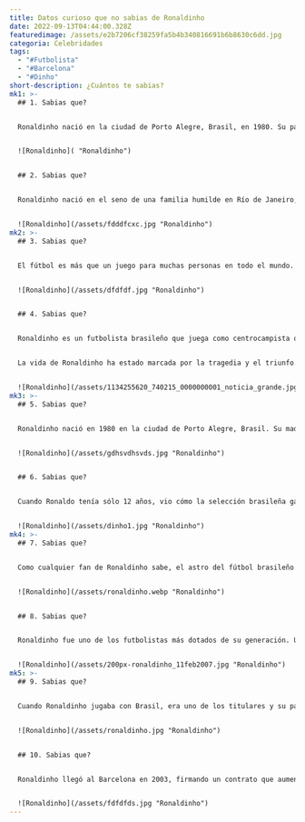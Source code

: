 ```yaml
---
title: Datos curioso que no sabias de Ronaldinho
date: 2022-09-13T04:44:00.328Z
featuredimage: /assets/e2b7206cf38259fa5b4b340816691b6b8630c6dd.jpg
categoria: Celebridades
tags:
  - "#Futbolista"
  - "#Barcelona"
  - "#Dinho"
short-description: ¿Cuántos te sabias?
mk1: >-
  ## 1﻿. Sabias que?


  Ronaldinho nació en la ciudad de Porto Alegre, Brasil, en 1980. Su padre, Joao, era obrero de astilleros y su madre, Miguelina, era limpiadora. Tenía un hermano, Roberto Assis Moreira, que también se convirtió en su representante. De niño, Ronaldinho mostró un gran potencial para el fútbol y fue apodado "Dinho". Con sólo 13 años, llamó la atención del Gremio de Porto Alegre tras marcar 23 goles en la victoria de su escuela por 23-0 en un torneo local. Ronaldinho debutó como profesional con el Gremio en 1998 y ayudó al equipo a ganar la Copa Libertadores en 1999. Se trasladó a Europa en 2001 para unirse al FC Barcelona. En el Barcelona, ganó dos títulos de Liga y fue nombrado Jugador Mundial de la FIFA en 2004 y 2005. En 2006, se trasladó al Milán, pero regresó a Brasil en 2011 para jugar en el Flamengo y el Atlético Mineiro. Se retiró del fútbol en 2018. Ronaldinho es considerado uno de los mejores futbolistas de todos los tiempos. Era conocido por su técnica, sus regates y su capacidad para marcar goles espectaculares.


  ![Ronaldinho]( "Ronaldinho")


  ## 2﻿. Sabias que?


  Ronaldinho nació en el seno de una familia humilde en Río de Janeiro, Brasil. Su padre, Miguel, era portero aficionado y soldador, y su madre, doña Miguelina, era enfermera. A pesar de su modesta situación, los padres de Ronaldinho eran unos apasionados del fútbol y le inculcaron a su hijo el amor por este deporte desde una edad temprana. Cuando sólo tenía ocho años, el padre de Ronaldinho murió de un ataque al corazón, dejando a su madre para que lo criara sola. A pesar de esta tragedia, Ronaldinho siguió persiguiendo su sueño de convertirse en futbolista profesional. En 2001, debutó con la selección nacional de Brasil, y dos años más tarde ayudó a llevar a Brasil a la victoria en la Copa del Mundo. Hoy en día, Ronaldinho está considerado como uno de los mejores futbolistas de todos los tiempos. Gracias a sus humildes comienzos, se ha mantenido con los pies en la tierra y sigue siendo una inspiración para los jóvenes de todo el mundo.


  ![Ronaldinho](/assets/fdddfcxc.jpg "Ronaldinho")
mk2: >-
  ## 3﻿. Sabias que?


  El fútbol es más que un juego para muchas personas en todo el mundo. Es una pasión que se transmite de generación en generación. En el caso de Ronaldinho, fue su padre quien le inculcó el amor por este deporte a una edad temprana. Roberto de Assis Moreira, el hermano mayor de Ronaldinho, jugó profesionalmente en el Gremio y en el Tecos UAG de México. Gracias a sus salarios, la familia pudo trasladarse de las favelas a la ciudad. Ronaldinho siguió los pasos de su hermano y jugó profesionalmente en algunos de los clubes más importantes del mundo, como el Barcelona y el AC Milan. Está considerado como uno de los mejores jugadores de su generación, e incluso fue nombrado Jugador Mundial de la FIFA en 2004 y 2005. La historia de Ronaldinho es inspiradora y demuestra que, con esfuerzo y dedicación, todo es posible.


  ![Ronaldinho](/assets/dfdfdf.jpg "Ronaldinho")


  ## 4﻿. Sabias que?


  Ronaldinho es un futbolista brasileño que juega como centrocampista ofensivo o extremo. Está considerado como uno de los mejores jugadores de su generación y ha ganado numerosos premios individuales, como el de Jugador Mundial de la FIFA, el Balón de Oro y el Golden Foot. Ronaldinho comenzó su carrera en el Gremio, donde contribuyó a la victoria del equipo en la Copa Libertadores. Después se trasladó a Europa, donde triunfó en el Barcelona y en el París Saint-Germain. En los últimos años, Ronaldinho ha regresado a Brasil, donde actualmente juega en el Flamengo.


  La vida de Ronaldinho ha estado marcada por la tragedia y el triunfo. Cuando sólo tenía ocho años, su padre se ahogó en una piscina. Este trágico suceso motivó a Ronaldinho a buscar un futuro mejor para él y su familia. Comenzó a jugar al fútbol a una edad temprana, y su talento se hizo evidente rápidamente. A los 14 años, fue invitado a formar parte de la cantera del club brasileño Grêmio. Rápidamente subió de categoría y debutó en el primer equipo a los 18 años. A partir de ahí, la carrera de Ronaldinho despegó. Después de haber triunfado en el Barcelona y en el París Saint-Germain, regresó a Brasil en los últimos años. A pesar de las tragedias a las que se ha enfrentado en su vida, Ronaldinho ha utilizado su inmenso talento para construir una exitosa carrera que ha alegrado a millones de aficionados en todo el mundo.


  ![Ronaldinho](/assets/1134255620_740215_0000000001_noticia_grande.jpg "Ronaldinho")
mk3: >-
  ## 5﻿. Sabias que?


  Ronaldinho nació en 1980 en la ciudad de Porto Alegre, Brasil. Su madre, Miguelina, trabajaba como limpiadora y su padre, Joao, era trabajador de astilleros. Ronaldinho tenía dos hermanos: Roberto, que también era futbolista, y de Assis Moreira, que era aspirante a DJ. De niño, la familia de Ronaldinho no podía permitirse comprarle un balón de fútbol, por lo que solía fabricar uno con lo que encontraba: calcetines rellenos de papel o bolsas de plástico atadas. Aunque no tenía mucho, a Ronaldinho siempre le gustó jugar al fútbol y fingir que era su héroe, el delantero brasileño Ronaldo Nazario. A medida que crecía, la habilidad y la pasión de Ronaldinho por el juego le valieron un puesto en el equipo juvenil del club brasileño Gremio. En 2001, debutó con la selección brasileña. A partir de ahí, la carrera de Ronaldinho despegó. Llegó a jugar en algunos de los clubes más prestigiosos del mundo, como el Barcelona y el París Saint-Germain, y ganó numerosos trofeos y premios individuales. Pero a pesar de todo su éxito, Ronaldinho nunca ha olvidado sus raíces. Es conocido por su amabilidad y generosidad, y a menudo devuelve a los menos afortunados que él. En 2005, fundó el Instituto Gaúcho Ronaldinho, que ofrece oportunidades educativas y deportivas a los niños desfavorecidos de Brasil. Gracias a Ronaldinho, muchos niños tienen la oportunidad de alcanzar sus sueños.


  ![Ronaldinho](/assets/gdhsvdhsvds.jpg "Ronaldinho")


  ## 6﻿. Sabias que?


  Cuando Ronaldo tenía sólo 12 años, vio cómo la selección brasileña ganaba el título de la Copa del Mundo de 1994 en Estados Unidos. Ese triunfo -en el que participaron jugadores legendarios como Romario, Bebeto y Roberto Carlos- inspiró a Ronaldo a dedicarse al 100% a jugar al fútbol. "Vi la felicidad que todo el mundo sentía después de que ganáramos", recordó más tarde. "Me dije: 'Quiero formar parte de esto' Y entonces decidí que me convertiría en futbolista profesional" A partir de ese momento, Ronaldo trabajó incansablemente para perfeccionar sus habilidades y desarrollar su talento. Su esfuerzo dio sus frutos: se convertiría en uno de los mejores futbolistas de todos los tiempos. Gracias en parte a la selección de la Copa del Mundo de 1994, Ronaldo logró el sueño de su vida: ganar un título mundial y grabar su nombre en los libros de historia.


  ![Ronaldinho](/assets/dinho1.jpg "Ronaldinho")
mk4: >-
  ## 7﻿. Sabias que?


  Como cualquier fan de Ronaldinho sabe, el astro del fútbol brasileño tiene una afición por la comida rápida que es casi tan legendaria como su habilidad en el campo. A diferencia de la mayoría de los deportistas, que se preocupan por mantener una dieta saludable, Ronaldinho parece disfrutar de la comida basura, y a menudo se le ve disfrutando de una hamburguesa o un trozo de pizza. De hecho, cuando le preguntaron por su comida favorita, Ronaldinho dijo una vez: "Para mí, no hay nada mejor que una hamburguesa" Aunque algunos podrían cuestionar sus elecciones dietéticas, no se puede negar que la afición de Ronaldinho por la comida basura no ha obstaculizado su rendimiento en el campo. De hecho, ha ganado numerosos premios y distinciones a lo largo de su carrera, incluido el premio al mejor jugador del mundo de la FIFA en 2004 y 2005. Así que, tanto si se ama como si se odia la comida basura, parece que el gusto de Ronaldinho por ella no le ha hecho ningún daño.


  ![Ronaldinho](/assets/ronaldinho.webp "Ronaldinho")


  ## 8﻿. Sabias que?


  Ronaldinho fue uno de los futbolistas más dotados de su generación. Un creador de juego creativo con una habilidad asombrosa para encontrar espacios en el campo, entusiasmó a los aficionados de todo el mundo con sus actuaciones en el FC Barcelona y en la selección brasileña. Sin embargo, su carrera no estuvo exenta de dificultades. En 2003, Ronaldinho estuvo a punto de dejar el Barcelona para fichar por el Arsenal, pero la falta de partidos internacionales hizo que no obtuviera el permiso necesario de la Federación Inglesa de Fútbol. Asimismo, en 2008, se esperaba que fichara por el AC Milan, pero un cambio de opinión de última hora hizo que se quedara en el Barcelona una temporada más. A pesar de estos contratiempos, Ronaldinho siguió disfrutando de una exitosa carrera, ganando múltiples títulos de liga y premios individuales. Siempre será recordado como uno de los mejores jugadores de su generación.


  ![Ronaldinho](/assets/200px-ronaldinho_11feb2007.jpg "Ronaldinho")
mk5: >-
  ## 9﻿. Sabias que? 


  Cuando Ronaldinho jugaba con Brasil, era uno de los titulares y su pasatiempo favorito era jugar a los videojuegos. Le encantaba el FIFA porque le permitía jugar con su país. Cuando terminó su carrera, decidió quedarse en Río de Janeiro porque quería estar cerca de su familia y amigos. También tiene muchos negocios allí. Ronaldinho es un gran jugador y una persona aún mejor. Siempre está sonriendo y le encanta interactuar con los aficionados. Es una inspiración para muchos jugadores jóvenes. Gracias, Ronaldinho, por todo.


  ![Ronaldinho](/assets/ronaldinho.jpg "Ronaldinho")


  ## 1﻿0. Sabias que?


  Ronaldinho llegó al Barcelona en 2003, firmando un contrato que aumentó su valor. No fue el único que llegó ese año, ya que el mexicano Rafael Márquez se incorporó al equipo al mismo tiempo. Ambos entablaron una amistad que ha durado hasta hoy. Dinho se convirtió rápidamente en uno de los favoritos de la afición gracias a sus habilidades en el campo, mientras que la experiencia de Márquez ayudó a solidificar la defensa. Juntos, ayudaron a llevar al Barcelona al éxito en la temporada 2003-2004. Ronaldinho ganó el premio al Jugador Mundial de la FIFA de ese año, mientras que Márquez fue nombrado capitán del equipo. Los dos han seguido siendo muy amigos a lo largo de los años, y su experiencia compartida en el Barcelona los une.


  ![Ronaldinho](/assets/fdfdfds.jpg "Ronaldinho")
---
```

